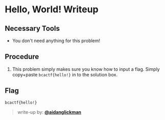 # Hello, World! Writeup

## Necessary Tools
* You don't need anything for this problem!

## Procedure
1. This problem simply makes sure you know how to input a flag. Simply copy+paste `bcactf{hello!}` in to the solution box.

## Flag
`bcactf{hello!}`

> write-up by: [**@aidanglickman**](https://aidanglickman.com)
